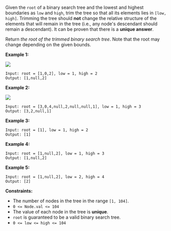 Given the `root` of a binary search tree and the lowest and highest boundaries
as `low` and `high`, trim the tree so that all its elements lies in `[low,
high]`. Trimming the tree should **not** change the relative structure of the
elements that will remain in the tree (i.e., any node's descendant should
remain a descendant). It can be proven that there is a **unique answer**.

Return _the root of the trimmed binary search tree_. Note that the root may
change depending on the given bounds.



**Example 1:**

![](https://assets.leetcode.com/uploads/2020/09/09/trim1.jpg)

    
    
    Input: root = [1,0,2], low = 1, high = 2
    Output: [1,null,2]
    

**Example 2:**

![](https://assets.leetcode.com/uploads/2020/09/09/trim2.jpg)

    
    
    Input: root = [3,0,4,null,2,null,null,1], low = 1, high = 3
    Output: [3,2,null,1]
    

**Example 3:**

    
    
    Input: root = [1], low = 1, high = 2
    Output: [1]
    

**Example 4:**

    
    
    Input: root = [1,null,2], low = 1, high = 3
    Output: [1,null,2]
    

**Example 5:**

    
    
    Input: root = [1,null,2], low = 2, high = 4
    Output: [2]
    



**Constraints:**

  * The number of nodes in the tree in the range `[1, 104]`.
  * `0 <= Node.val <= 104`
  * The value of each node in the tree is **unique**.
  * `root` is guaranteed to be a valid binary search tree.
  * `0 <= low <= high <= 104`

